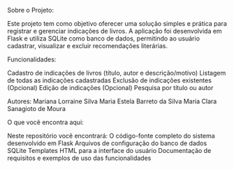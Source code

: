 Sobre o Projeto:

Este projeto tem como objetivo oferecer uma solução simples e prática para registrar e gerenciar indicações de livros. A aplicação foi desenvolvida em Flask e utiliza SQLite como banco de dados, permitindo ao usuário cadastrar, visualizar e excluir recomendações literárias.

Funcionalidades:

Cadastro de indicações de livros (título, autor e descrição/motivo)
Listagem de todas as indicações cadastradas
Exclusão de indicações existentes
(Opcional) Edição de indicações
(Opcional) Pesquisa por título ou autor

Autores:
Mariana Lorraine Silva
Maria Estela Barreto da Silva
Maria Clara Sanagioto de Moura

O que você encontra aqui:

Neste repositório você encontrará:
O código-fonte completo do sistema desenvolvido em Flask
Arquivos de configuração do banco de dados SQLite
Templates HTML para a interface do usuário
Documentação de requisitos e exemplos de uso das funcionalidades